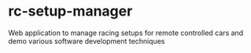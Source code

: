 # rc-setup-manager
Web application to manage racing setups for remote controlled cars and demo various software development techniques

